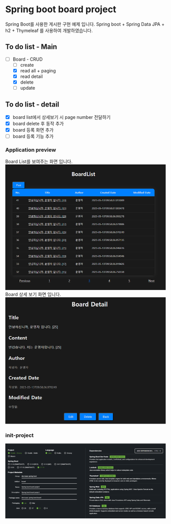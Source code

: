# Spring boot board project

Spring Boot를 사용한 게시판 구현 예제 입니다. Spring boot + Spring Data JPA + h2 + Thymeleaf 를 사용하여 개발하였습니다.

## To do list - Main
- [ ] Board - CRUD
  - [ ] create
  - [x] read all + paging
  - [x] read detail
  - [x] delete
  - [ ] update

## To do list - detail
- [x] board list에서 상세보기 시 page number 전달하기
- [x] board delete 후 동작 추가
- [x] board 등록 화면 추가
- [ ] board 등록 기능 추가

### Application preview
Board List를 보여주는 화면 입니다.
![Board List](./image/board-list.png)
Board 상세 보기 화면 입니다.
![Board Detail](./image/board-detail.png)

### init-project
![start](./image/start.png)